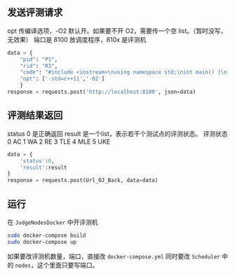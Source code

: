 ## 发送评测请求
opt 传编译选项，-O2 默认开。如果要不开 O2，需要传一个空 list。（暂时没写，无效果）
端口是 8100 放调度程序，810x 是评测机

```python
data = {
    "pid": "P1",
    "rid": "R3",
    "code": "#include <iostream>\nusing namespace std;\nint main() {\n    int a, b, c;\n    cin >> a >> b;\n    c = a + b * 2;\n    cout << c;\n    return 0;\n}\n// test"
    "opt": ['-std=c++11','-O2']
    } 
response = requests.post('http://localhost:8100', json=data)
```


## 评测结果返回

status 0 是正确返回
result 是一个list，表示若干个测试点的评测状态。
评测状态 0 AC 1 WA 2 RE 3 TLE 4 MLE 5 UKE

```python
data = {
    'status':0,
    'result':result
}
response = requests.post(Url_OJ_Back, data=data)
```

## 运行

在 `JudgeNodesDocker` 中开评测机

```sh
sudo docker-compose build
sudo docker-compose up
```

如果要改评测机数量，端口，直接改 `docker-compose.yml` 同时要改 `Scheduler` 中的 `nodes`，这个里面只要写端口。